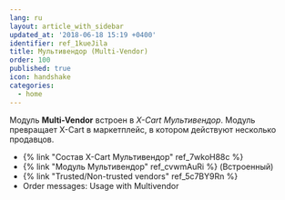 ```yaml
---
lang: ru
layout: article_with_sidebar
updated_at: '2018-06-18 15:19 +0400'
identifier: ref_1kueJila
title: Мультивендор (Multi-Vendor)
order: 100
published: true
icon: handshake
categories:
  - home
---
```

Модуль **Multi-Vendor** встроен в _X-Cart Мультивендор_. Модуль превращает X-Cart в маркетплейс, в котором действуют несколько продавцов.

   *   {% link "Состав X-Cart Мультивендор" ref_7wkoH88c %}
   *   {% link "Модуль Мультивендор" ref_cvwmAuRi %} (Встроенный)
   *   {% link "Trusted/Non-trusted vendors" ref_5c7BY9Rn %}
   *   Order messages: Usage with Multivendor
